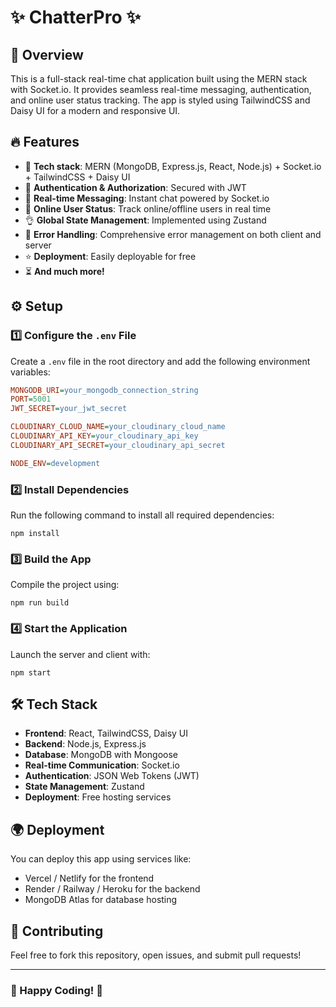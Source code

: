 # ✨ ChatterPro ✨

## 🚀 Overview
This is a full-stack real-time chat application built using the MERN stack with Socket.io. It provides seamless real-time messaging, authentication, and online user status tracking. The app is styled using TailwindCSS and Daisy UI for a modern and responsive UI.

## 🔥 Features
- 🌟 **Tech stack**: MERN (MongoDB, Express.js, React, Node.js) + Socket.io + TailwindCSS + Daisy UI
- 🎃 **Authentication & Authorization**: Secured with JWT
- 👾 **Real-time Messaging**: Instant chat powered by Socket.io
- 🚀 **Online User Status**: Track online/offline users in real time
- 👌 **Global State Management**: Implemented using Zustand
- 🐞 **Error Handling**: Comprehensive error management on both client and server
- ⭐ **Deployment**: Easily deployable for free
- ⏳ **And much more!**

## ⚙️ Setup
### 1️⃣ Configure the `.env` File
Create a `.env` file in the root directory and add the following environment variables:

```ini
MONGODB_URI=your_mongodb_connection_string
PORT=5001
JWT_SECRET=your_jwt_secret

CLOUDINARY_CLOUD_NAME=your_cloudinary_cloud_name
CLOUDINARY_API_KEY=your_cloudinary_api_key
CLOUDINARY_API_SECRET=your_cloudinary_api_secret

NODE_ENV=development
```

### 2️⃣ Install Dependencies
Run the following command to install all required dependencies:
```shell
npm install
```

### 3️⃣ Build the App
Compile the project using:
```shell
npm run build
```

### 4️⃣ Start the Application
Launch the server and client with:
```shell
npm start
```

## 🛠 Tech Stack
- **Frontend**: React, TailwindCSS, Daisy UI
- **Backend**: Node.js, Express.js
- **Database**: MongoDB with Mongoose
- **Real-time Communication**: Socket.io
- **Authentication**: JSON Web Tokens (JWT)
- **State Management**: Zustand
- **Deployment**: Free hosting services

## 🌍 Deployment
You can deploy this app using services like:
- Vercel / Netlify for the frontend
- Render / Railway / Heroku for the backend
- MongoDB Atlas for database hosting

## 🎯 Contributing
Feel free to fork this repository, open issues, and submit pull requests!

---
### 🎉 Happy Coding! 🚀

